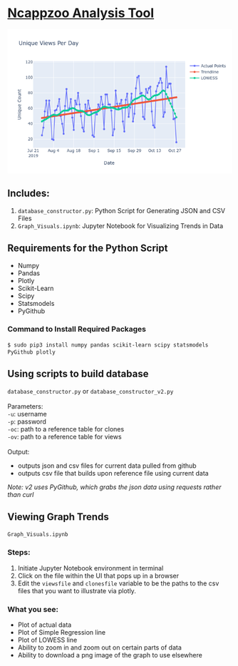 # [Ncappzoo Analysis Tool](https://fcr3.github.io/ncappzoo_analysis/)

![Graphs](./graphics/graph_pngs/README.png)

## Includes:

1. `database_constructor.py`: Python Script for Generating JSON and CSV Files
2. `Graph_Visuals.ipynb`: Jupyter Notebook for Visualizing Trends in Data

## Requirements for the Python Script

- Numpy
- Pandas
- Plotly
- Scikit-Learn
- Scipy
- Statsmodels
- PyGithub

### Command to Install Required Packages
```
$ sudo pip3 install numpy pandas scikit-learn scipy statsmodels PyGithub plotly
```

## Using scripts to build database
`database_constructor.py` or `database_constructor_v2.py` <br/> <br/>
Parameters: <br/>
`-u`: username <br/>
`-p`: password <br/>
`-oc`: path to a reference table for clones <br/>
`-ov`: path to a reference table for views <br/>
<br/>
Output:
- outputs json and csv files for current data pulled from github
- outputs csv file that builds upon reference file using current data

*Note: v2 uses PyGithub, which grabs the json data using requests rather than curl*

## Viewing Graph Trends
`Graph_Visuals.ipynb`

### Steps:
1. Initiate Jupyter Notebook environment in terminal
2. Click on the file within the UI that pops up in a browser
3. Edit the `viewsfile` and `clonesfile` variable to be the paths to the csv files that you want to illustrate via plotly.

### What you see:
- Plot of actual data
- Plot of Simple Regression line
- Plot of LOWESS line
- Ability to zoom in and zoom out on certain parts of data
- Ability to download a png image of the graph to use elsewhere
